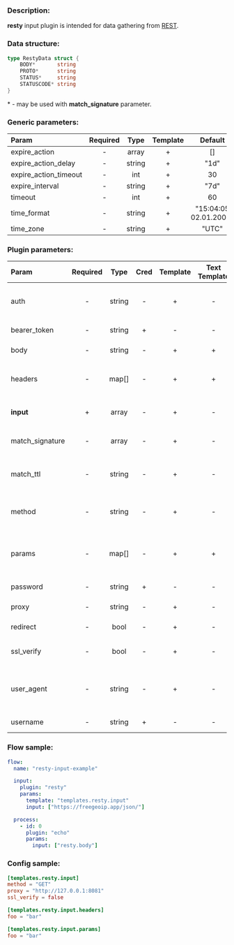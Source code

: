 ### Description:

**resty** input plugin is intended for data gathering from [REST](https://en.wikipedia.org/wiki/Representational_state_transfer).

### Data structure:

```go
type RestyData struct {
	BODY*       string
	PROTO*      string
	STATUS*     string
	STATUSCODE* string
}
```

&ast; - may be used with **match_signature** parameter.

### Generic parameters:

| Param                   | Required   | Type     | Template   | Default                 |
| :---------------------- | :--------: | :------: | :--------: | :---------------------: |
| expire_action           | -          | array    | +          | []                      |
| expire_action_delay     | -          | string   | +          | "1d"                    |
| expire_action_timeout   | -          | int      | +          | 30                      |
| expire_interval         | -          | string   | +          | "7d"                    |
| timeout                 | -          | int      | +          | 60                      |
| time_format             | -          | string   | +          | "15:04:05 02.01.2006"   |
| time_zone               | -          | string   | +          | "UTC"                   |


### Plugin parameters:

| Param           | Required   | Type     | Cred  | Template   | Text Template | Default             | Example                          | Description                                |
| :-----------    | :--------: | :------: | :---: | :--------: | :-----------: | :-----------------: | :------------------------------: | :-----------------------------------       |
| auth            | -          | string   | -     | +          | -             | ""                  | "basic"                          | Auth method (basic, bearer).               |
| bearer_token    | -          | string   | +     | -          | -             | ""                  | "qwerty"                         | Bearer token.                              |
| body            | -          | string   | -     | +          | +             | ""                  | "{"foo": "bar"}"                 | Request body.                              |
| headers         | -          | map[]    | -     | +          | +             | map[]               | see example                      | Dynamic list of request headers.           |
| **input**       | +          | array    | -     | +          | -             | "[]"                | ["https://www.pcweek.ru/rss/"]   | List of REST endpoints.                    |
| match_signature | -          | array    | -     | +          | -             | "[]"                | ["body", "statuscode"]           | Match new articles by signature.           |
| match_ttl       | -          | string   | -     | +          | -             | "1d"                | "24h"                            | TTL (Time To Live) for matched signatures. |
| method          | -          | string   | -     | +          | -             | "GET"               | "POST"                           | Request method (GET, POST).                |
| params          | -          | map[]    | -     | +          | +             | map[]               | see example                      | Dynamic list of request query parameters.  |
| password        | -          | string   | +     | -          | -             | ""                  | ""                               | Basic auth password.                       |
| proxy           | -          | string   | -     | +          | -             | ""                  | "http://127.0.0.1:8080"          | Proxy settings.                            |
| redirect        | -          | bool     | -     | +          | -             | true                | false                            | Follow redirects.                          |
| ssl_verify      | -          | bool     | -     | +          | -             | true                | false                            | Verify server certificate.                 |
| user_agent      | -          | string   | -     | +          | -             | "gosquito v3.0.0"   | "webchela 1.0"                   | Custom User-Agent for feed access.         |
| username        | -          | string   | +     | -          | -             | ""                  | ""                               | Basic auth username.                       |


### Flow sample:

```yaml
flow:
  name: "resty-input-example"

  input:
    plugin: "resty"
    params:
      template: "templates.resty.input"
      input: ["https://freegeoip.app/json/"]

  process:
    - id: 0
      plugin: "echo"
      params:
        input: ["resty.body"]
```

### Config sample:

```toml
[templates.resty.input]
method = "GET"
proxy = "http://127.0.0.1:8081"
ssl_verify = false

[templates.resty.input.headers]
foo = "bar"

[templates.resty.input.params]
foo = "bar"

```



